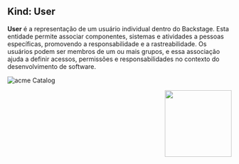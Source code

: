 ## Kind: User

 **User** é a representação de um usuário individual dentro do Backstage. Esta entidade permite associar componentes, sistemas e atividades a pessoas específicas, promovendo a responsabilidade e a rastreabilidade. Os usuários podem ser membros de um ou mais grupos, e essa associação ajuda a definir acessos, permissões e responsabilidades no contexto do desenvolvimento de software.

![acme Catalog](../kinds/images/user.png)

<img align="right" width="150" height="150" src="https://backstage.cloud.acme.com.br/static/acme_branco.895b1e3e..png">
